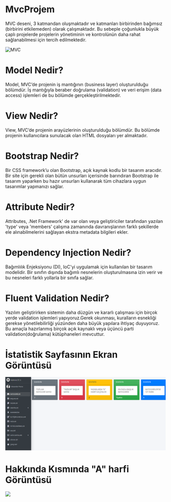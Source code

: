 # MvcProjem

MVC deseni, 3 katmandan oluşmaktadır ve katmanları birbirinden bağımsız (birbirini etkilemeden) olarak çalışmaktadır. Bu sebeple çoğunlukla büyük çaplı projelerde projelerin yönetiminin ve kontrolünün daha rahat sağlanabilmesi için tercih edilmektedir. 

![MVC](https://miro.medium.com/max/2400/1*1SWYJzbQSdKQbeVj4FvLwA.png)

# Model Nedir?

Model, MVC’de projenin iş mantığının (business layer) oluşturulduğu bölümdür. İş mantığıyla beraber doğrulama (validation) ve veri erişim (data access) işlemleri de bu bölümde gerçekleştirilmektedir.

# View Nedir?

View, MVC’de projenin arayüzlerinin oluşturulduğu bölümdür. Bu bölümde projenin kullanıcılara sunulacak olan HTML dosyaları yer almaktadır.

# Bootstrap Nedir?
Bir CSS framework’u olan Bootstrap, açık kaynak kodlu bir tasarım aracıdır. 
Bir site için gerekli olan bütün unsurları içerisinde barındıran Bootstrap ile tasarım yaparken bu hazır unsurları kullanarak tüm cihazlara uygun tasarımlar yapmanızı sağlar.

# Attribute Nedir?
Attributes, .Net Framework' de var olan veya geliştiriciler tarafından yazılan 'type' veya 'members' çalışma zamanında davranışlarının farklı şekillerde ele alınabilmelerini sağlayan ekstra metadata bilgileri ekler.

# Dependency Injection Nedir?
Bağımlılık Enjeksiyonu (DI), IoC'yi uygulamak için kullanılan bir tasarım modelidir. Bir sınıfın dışında bağımlı nesnelerin oluşturulmasına izin verir ve bu nesneleri farklı yollarla bir sınıfa sağlar. 

# Fluent Validation Nedir?
Yazılım geliştirirken sistemin daha düzgün ve kararlı çalışması için birçok yerde validation işlemleri yapıyoruz.Gerek okunması, kuralların esnekliği gerekse yönetilebilirliği yüzünden daha büyük yapılara ihtiyaç duyuyoruz. Bu amaçla hazırlanmış birçok açık kaynaklı veya üçüncü parti validation(doğrulama) kütüphaneleri mevcuttur.


# İstatistik Sayfasının Ekran Görüntüsü
![](istatistik.png)

# Hakkında Kısmında "A" harfi Görüntüsü
![](hakkında.png)
